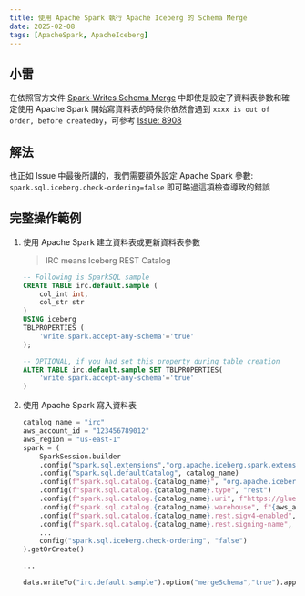```yaml
---
title: 使用 Apache Spark 執行 Apache Iceberg 的 Schema Merge
date: 2025-02-08
tags: [ApacheSpark, ApacheIceberg]
---
```


## 小雷

在依照官方文件 [Spark-Writes Schema Merge](https://iceberg.apache.org/docs/latest/spark-writes/#schema-merge) 中即使是設定了資料表參數和確定使用 Apache Spark 開始寫資料表的時候你依然會遇到 `xxxx is out of order, before createdby`，可參考 [Issue: 8908](https://github.com/apache/iceberg/issues/8908)

## 解法

也正如 Issue 中最後所講的，我們需要額外設定 Apache Spark 參數: `spark.sql.iceberg.check-ordering=false` 即可略過這項檢查導致的錯誤

## 完整操作範例

1. 使用 Apache Spark 建立資料表或更新資料表參數

    > IRC means Iceberg REST Catalog

    ```sql
    -- Following is SparkSQL sample
    CREATE TABLE irc.default.sample (
        col_int int,
        col_str str
    )
    USING iceberg
    TBLPROPERTIES (
        'write.spark.accept-any-schema'='true'
    );

    -- OPTIONAL, if you had set this property during table creation
    ALTER TABLE irc.default.sample SET TBLPROPERTIES(
        'write.spark.accept-any-schema'='true'
    )
    ```

2. 使用 Apache Spark 寫入資料表

    ```python
    catalog_name = "irc"
    aws_account_id = "123456789012"
    aws_region = "us-east-1"
    spark = (
        SparkSession.builder
        .config("spark.sql.extensions","org.apache.iceberg.spark.extensionIcebergSparkSessionExtensions") \
        .config("spark.sql.defaultCatalog", catalog_name)
        .config(f"spark.sql.catalog.{catalog_name}", "org.apache.iceberg.spark.SparkCatalog")
        .config(f"spark.sql.catalog.{catalog_name}.type", "rest")
        .config(f"spark.sql.catalog.{catalog_name}.uri", f"https://glue.{aws_region}.amazonaws.coiceberg") \
        .config(f"spark.sql.catalog.{catalog_name}.warehouse", f"{aws_account_id}")
        .config(f"spark.sql.catalog.{catalog_name}.rest.sigv4-enabled", "true")
        .config(f"spark.sql.catalog.{catalog_name}.rest.signing-name", "glue")
        ...
        config("spark.sql.iceberg.check-ordering", "false")
    ).getOrCreate()

    ...

    data.writeTo("irc.default.sample").option("mergeSchema","true").append()
    ```
